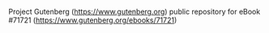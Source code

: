 Project Gutenberg (https://www.gutenberg.org) public repository
for eBook #71721 (https://www.gutenberg.org/ebooks/71721)
